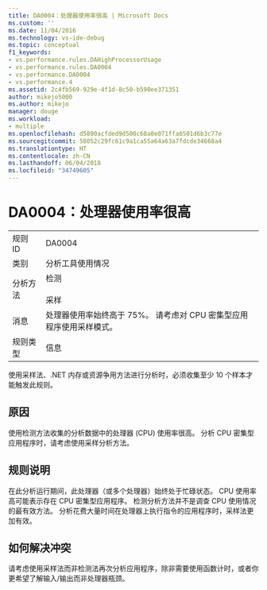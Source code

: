 ```yaml
---
title: DA0004：处理器使用率很高 | Microsoft Docs
ms.custom: ''
ms.date: 11/04/2016
ms.technology: vs-ide-debug
ms.topic: conceptual
f1_keywords:
- vs.performance.rules.DAHighProcessorUsage
- vs.performance.rules.DA0004
- vs.performance.DA0004
- vs.performance.4
ms.assetid: 2c4fb569-929e-4f1d-8c50-b590ee371351
author: mikejo5000
ms.author: mikejo
manager: douge
ms.workload:
- multiple
ms.openlocfilehash: d5800acfded9d500c68a0e071ffa6501d6b3c77e
ms.sourcegitcommit: 58052c29fc61c9a1ca55a64a63a7fdcde34668a4
ms.translationtype: HT
ms.contentlocale: zh-CN
ms.lasthandoff: 06/04/2018
ms.locfileid: "34749605"
---
```

# <a name="da0004-high-processor-usage"></a>DA0004：处理器使用率很高
|||  
|-|-|  
|规则 ID|DA0004|  
|类别|分析工具使用情况|  
|分析方法|检测<br /><br /> 采样|  
|消息|处理器使用率始终高于 75%。 请考虑对 CPU 密集型应用程序使用采样模式。|  
|规则类型|信息|  
  
 使用采样法、.NET 内存或资源争用方法进行分析时，必须收集至少 10 个样本才能触发此规则。  
  
## <a name="cause"></a>原因  
 使用检测方法收集的分析数据中的处理器 (CPU) 使用率很高。 分析 CPU 密集型应用程序时，请考虑使用采样分析方法。  
  
## <a name="rule-description"></a>规则说明  
 在此分析运行期间，此处理器（或多个处理器）始终处于忙碌状态。 CPU 使用率高可能表示存在 CPU 密集型应用程序。 检测分析方法并不是调查 CPU 使用情况的最有效方法。 分析花费大量时间在处理器上执行指令的应用程序时，采样法更加有效。  
  
## <a name="how-to-fix-violations"></a>如何解决冲突  
 请考虑使用采样法而非检测法再次分析应用程序，除非需要使用函数计时，或者你更希望了解输入/输出而非处理器瓶颈。